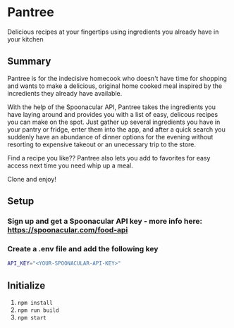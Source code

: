# Pantree #
Delicious recipes at your fingertips using ingredients you already have in your kitchen

## Summary ##
Pantree is for the indecisive homecook who doesn't have time for shopping and wants to make a delicious, original home cooked meal inspired by the incredients they already have available.

With the help of the Spoonacular API, Pantree takes the ingredients you have laying around and provides you with a list of easy, delicous recipes you can make on the spot. Just gather up several ingredients you have in your pantry or fridge, enter them into the app, and after a quick search you suddenly have an abundance of dinner options for the evening without resorting to expensive takeout or an unecessary trip to the store.

Find a recipe you like?? Pantree also lets you add to favorites for easy access next time you need whip up a meal.

Clone and enjoy!

## Setup ##

### Sign up and get a Spoonacular API key - more info here: https://spoonacular.com/food-api ###

### Create a .env file and add the following key
```bash
API_KEY="<YOUR-SPOONACULAR-API-KEY>"
```

## Initialize ##
1. `npm install`
2. `npm run build`
3. `npm start`